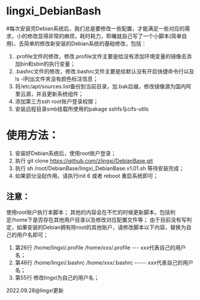 # lingxi_DebianBash
#每次安装完Debian系统后，我们总是要修改一些配置，才能满足一些对应的需求，小的修改显得非常的麻烦，耗时耗力，聆曦就自己写了一个小脚本(简单自用)，去简单的修改新安装的Debian系统的基础修改，包括：

1. .profile文件的修改，修改.profile文件主要是给没有添加环境变量的镜像去添加bin和sbin的执行变量；
2. .bashrc文件的修改，修改.bashrc文件主要是给默认没有开启快捷命令行以及ls -l列出文件夹没有颜色标注信息；
3. 将/etc/apt/sources.list备份到当前目录，加.bak后缀，修改镜像源为国内阿里云源，并且更新系统组件；
4. 添加第三方ssh root账户登录权限；
5. 安装远程目录smb挂载所使用的pakage sshfs与cifs-utils

# 使用方法：
1. 安装好Debian系统后，使用root账户登录；
2. 执行 git clone https://github.com/zlingxi/DebianBase.git
3. 执行 sh /root/DebianBase/lingxi_DebianBase.v1.01.sh 等待安装完成；
4. 如果部分没起作用。请执行init 6 或者 reboot 重启系统即可；

## 注意：
使用root账户执行本脚本；
其他的内容会在不忙的时候更新脚本，包括判定/home下是否存在其他用户目录以及修改对应配置文件等；
由于目前没有写判定，如果安装的Debian拥有除root的其他账户，请修改脚本以下内容，替换为自己的用户名即可；
1. 第26行 /home/lingxi/.profile /home/xxx/.profile --- xxx代表自己的用户名；
2. 第46行 /home/lingxi/.bashrc /home/xxx/.bashrc ----- xxx代表自己的用户名；
3. 第55行 修改lingxi为自己的用户名；


2022.09.28@lingxi更新









